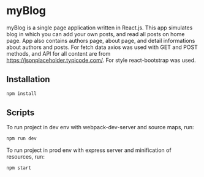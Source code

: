 # myBlog

myBlog is a single page application written in React.js. This app simulates blog in which you can add your own posts, and read all posts on home page. App also contains authors page, about page, and detail informations about authors and posts. For fetch data axios was used with GET and POST methods, and API for all content are from https://jsonplaceholder.typicode.com/. For style react-bootstrap was used.


## Installation

```sh
npm install
```

## Scripts

To run project in dev env with webpack-dev-server and source maps, run:
```sh
npm run dev
```

To run project in prod env with express server and minification of resources, run:
```sh
npm start
```

